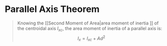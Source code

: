 # Parallel Axis Theorem

> Knowing the [[Second Moment of Area|area moment of inertia ]] of the centroidal axis $I_{xc}$, the area moment of inertia of a parallel axis is:
> $$
> I_x = I_{xc}+Ad^2
> $$